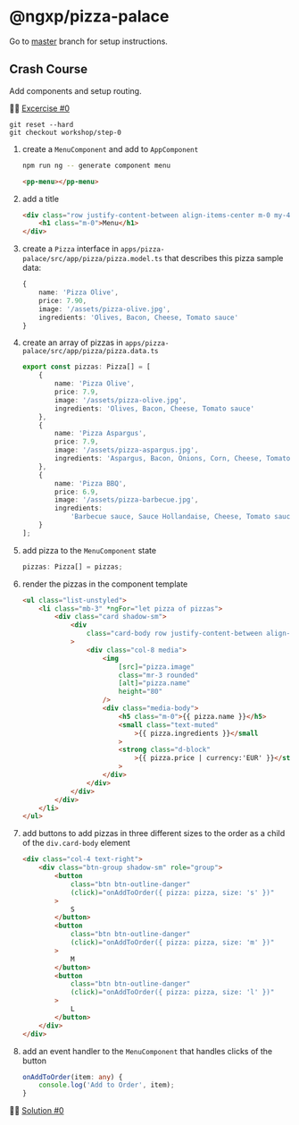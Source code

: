 # @ngxp/pizza-palace

Go to [master](https://github.com/ngxp/pizza-palace) branch for setup instructions.

## Crash Course

Add components and setup routing.

👩‍🔬 [Excercise #0](https://github.com/ngxp/pizza-palace/tree/workshop/step-0)

```
git reset --hard
git checkout workshop/step-0
```

1. create a `MenuComponent` and add to `AppComponent`

    ```sh
    npm run ng -- generate component menu
    ```

    ```html
    <pp-menu></pp-menu>
    ```

2. add a title

    ```html
    <div class="row justify-content-between align-items-center m-0 my-4">
        <h1 class="m-0">Menu</h1>
    </div>
    ```

3. create a `Pizza` interface in `apps/pizza-palace/src/app/pizza/pizza.model.ts` that describes this pizza sample data:

    ```ts
    {
        name: 'Pizza Olive',
        price: 7.90,
        image: '/assets/pizza-olive.jpg',
        ingredients: 'Olives, Bacon, Cheese, Tomato sauce'
    }
    ```

4. create an array of pizzas in `apps/pizza-palace/src/app/pizza/pizza.data.ts`

    ```ts
    export const pizzas: Pizza[] = [
        {
            name: 'Pizza Olive',
            price: 7.9,
            image: '/assets/pizza-olive.jpg',
            ingredients: 'Olives, Bacon, Cheese, Tomato sauce'
        },
        {
            name: 'Pizza Aspargus',
            price: 7.9,
            image: '/assets/pizza-aspargus.jpg',
            ingredients: 'Aspargus, Bacon, Onions, Corn, Cheese, Tomato sauce'
        },
        {
            name: 'Pizza BBQ',
            price: 6.9,
            image: '/assets/pizza-barbecue.jpg',
            ingredients:
                'Barbecue sauce, Sauce Hollandaise, Cheese, Tomato sauce'
        }
    ];
    ```

5. add pizza to the `MenuComponent` state

    ```ts
    pizzas: Pizza[] = pizzas;
    ```

6. render the pizzas in the component template

    ```html
    <ul class="list-unstyled">
        <li class="mb-3" *ngFor="let pizza of pizzas">
            <div class="card shadow-sm">
                <div
                    class="card-body row justify-content-between align-items-center m-0"
                >
                    <div class="col-8 media">
                        <img
                            [src]="pizza.image"
                            class="mr-3 rounded"
                            [alt]="pizza.name"
                            height="80"
                        />
                        <div class="media-body">
                            <h5 class="m-0">{{ pizza.name }}</h5>
                            <small class="text-muted"
                                >{{ pizza.ingredients }}</small
                            >
                            <strong class="d-block"
                                >{{ pizza.price | currency:'EUR' }}</strong
                            >
                        </div>
                    </div>
                </div>
            </div>
        </li>
    </ul>
    ```

7. add buttons to add pizzas in three different sizes to the order as a child of the `div.card-body` element

    ```html
    <div class="col-4 text-right">
        <div class="btn-group shadow-sm" role="group">
            <button
                class="btn btn-outline-danger"
                (click)="onAddToOrder({ pizza: pizza, size: 's' })"
            >
                S
            </button>
            <button
                class="btn btn-outline-danger"
                (click)="onAddToOrder({ pizza: pizza, size: 'm' })"
            >
                M
            </button>
            <button
                class="btn btn-outline-danger"
                (click)="onAddToOrder({ pizza: pizza, size: 'l' })"
            >
                L
            </button>
        </div>
    </div>
    ```

8. add an event handler to the `MenuComponent` that handles clicks of the button

    ```ts
    onAddToOrder(item: any) {
        console.log('Add to Order', item);
    }
    ```

👨‍🏫 [Solution #0](https://github.com/ngxp/pizza-palace/tree/workshop/step-0-solution)
